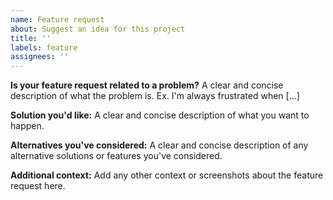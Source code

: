 ```yaml
---
name: Feature request
about: Suggest an idea for this project
title: ''
labels: feature
assignees: ''
---
```


**Is your feature request related to a problem?**
A clear and concise description of what the problem is. Ex. I'm always frustrated when [...]

**Solution you'd like:**
A clear and concise description of what you want to happen.

**Alternatives you've considered:**
A clear and concise description of any alternative solutions or features you've considered.

**Additional context:**
Add any other context or screenshots about the feature request here.
